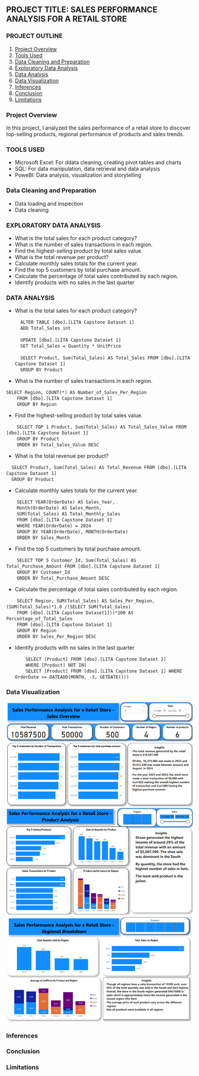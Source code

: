 ## PROJECT TITLE: SALES PERFORMANCE ANALYSIS FOR A RETAIL STORE

### PROJECT OUTLINE
1. [Project Overview](#project-overview)
2. [Tools Used](#tools-used)
3. [Data Cleaning and Preparation](#data-cleaning-and-preparation)
4. [Exploratory Data Analysis](#exploratory-data-analysis)
5. [Data Analysis](#data-analysis)
6. [Data Visualization](#data-visualization)
7. [Inferences](#inferences)
8. [Conclusion](#conclusion)
9. [Limitations](#limitations)

### Project Overview
In this project, I analyzed the sales performance of a retail store to discover top-selling products, regional performance of products and sales trends.

### TOOLS USED
- Microsoft Excel: For ddata cleaning, creating pivot tables and charts
- SQL: For data manipulation, data retrieval and data analysis
- PoweBI:  Data analysis, visualization and storytelling

### Data Cleaning and Preparation
- Data loading and inspection
- Data cleaning

### EXPLORATORY DATA ANALYSIS
- What is the total sales for each product category?
- What is the number of sales transactions in each region.
- Find the highest-selling product by total sales value.
- What is the total revenue per product?
- Calculate monthly sales totals for the current year.
- Find the top 5 customers by total purchase amount.
- Calculate the percentage of total sales contributed by each region.
- Identify products with no sales in the last quarter
  
### DATA ANALYSIS
- What is the total sales for each product category?

  ```
    ALTER TABLE [dbo].[LITA Capstone Dataset 1]
    ADD Total_Sales int

    UPDATE [dbo].[LITA Capstone Dataset 1]
    SET Total_Sales = Quantity * UnitPrice

    SELECT Product, Sum(Total_Sales) AS Total_Sales FROM [dbo].[LITA Capstone Dataset 1]
    GROUP BY Product
   ```
- What is the number of sales transactions in each region.

```
SELECT Region, COUNT(*) AS Number_of_Sales_Per_Region 
    FROM [dbo].[LITA Capstone Dataset 1]
    GROUP BY Region
```

-  Find the highest-selling product by total sales value.
```
    SELECT TOP 1 Product, Sum(Total_Sales) AS Total_Sales_Value FROM [dbo].[LITA Capstone Dataset 1]
    GROUP BY Product
    ORDER BY Total_Sales_Value DESC
```

- What is the total revenue per product?
```
  SELECT Product, Sum(Total_Sales) AS Total_Revenue FROM [dbo].[LITA Capstone Dataset 1]
  GROUP BY Product
```
    
- Calculate monthly sales totals for the current year.

```
    SELECT YEAR(OrderDate) AS Sales_Year,
    Month(OrderDate) AS Sales_Month,
    SUM(Total_Sales) AS Total_Monthly_Sales
    FROM [dbo].[LITA Capstone Dataset 1]
    WHERE YEAR(OrderDate) = 2024
    GROUP BY YEAR(OrderDate), MONTH(OrderDate)
    ORDER BY Sales_Month 
```

- Find the top 5 customers by total purchase amount.

```
    SELECT TOP 5 Customer_Id, Sum(Total_Sales) AS Total_Purchase_Amount FROM [dbo].[LITA Capstone Dataset 1]
    GROUP BY Customer_Id
    ORDER BY Total_Purchase_Amount DESC
```

- Calculate the percentage of total sales contributed by each region.

```
    SELECT Region, SUM(Total_Sales) AS Sales_Per_Region, (SUM(Total_Sales)*1.0 /(SELECT SUM(Total_Sales)
    FROM [dbo].[LITA Capstone Dataset1]))*100 AS Percentage_of_Total_Sales
    FROM [dbo].[LITA Capstone Dataset 1]
    GROUP BY Region
    ORDER BY Sales_Per_Region DESC
```

- Identify products with no sales in the last quarter

  ```
      SELECT [Product] FROM [dbo].[LITA Capstone Dataset 2] 
      WHERE [Product] NOT IN(
      SELECT [Product] FROM [dbo].[LITA Capstone Dataset 1] WHERE OrderDate >= DATEADD(MONTH, -3, GETDATE()))
   ```
### Data Visualization

![](Dashboard/Dashboard_Page_1.PNG)
![](Dashboard/Dashboard_Page_2.PNG)
![](Dashboard/Dashboard_Page_3.PNG)

### Inferences

### Conclusion

### Limitations
